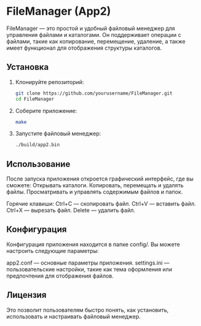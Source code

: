 # FileManager (App2)

FileManager — это простой и удобный файловый менеджер для управления файлами и каталогами. Он поддерживает операции с файлами, такие как копирование, перемещение, удаление, а также имеет функционал для отображения структуры каталогов.

## Установка

1. Клонируйте репозиторий:
   ```bash
   git clone https://github.com/yourusername/FileManager.git
   cd FileManager
2. Соберите приложение:
   ```bash
   make
3. Запустите файловый менеджер:
   ```bash
   ./build/app2.bin

## Использование
После запуска приложения откроется графический интерфейс, где вы сможете:
Открывать каталоги.
Копировать, перемещать и удалять файлы.
Просматривать и управлять содержимым файлов и папок.

Горячие клавиши:
Ctrl+C — скопировать файл.
Ctrl+V — вставить файл.
Ctrl+X — вырезать файл.
Delete — удалить файл.

## Конфигурация

Конфигурация приложения находится в папке config/. Вы можете настроить следующие параметры:

app2.conf — основные параметры приложения.
settings.ini — пользовательские настройки, такие как тема оформления или предпочтения для отображения файлов.

## Лицензия

Это позволит пользователям быстро понять, как установить, использовать и настраивать файловый менеджер.
